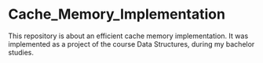 # Cache_Memory_Implementation
This repository is about an efficient cache memory implementation. It was implemented as a project of the course Data Structures, during my bachelor studies.
